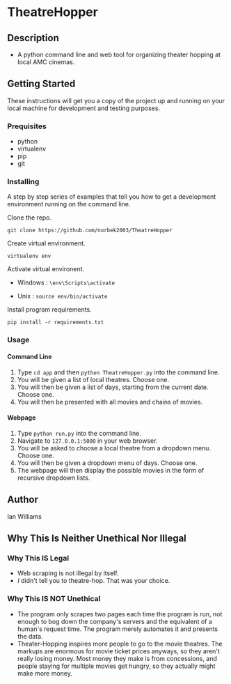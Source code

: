 # TheatreHopper

## Description

* A python command line and web tool for organizing theater hopping at local AMC cinemas.

## Getting Started

These instructions will get you a copy of the project up and running on your local machine for development and testing purposes.

### Prequisites

* python
* virtualenv
* pip
* git

### Installing

A step by step series of examples that tell you how to get a development environment running on the command line.

Clone the repo.

```
git clone https://github.com/norbek2003/TheatreHopper
```

Create virtual environment.

```
virtualenv env
```

Activate virtual environent.

* Windows : `\env\Scripts\activate`

* Unix : `source env/bin/activate`

Install program requirements.
```
pip install -r requirements.txt
```

### Usage

#### Command Line

1) Type `cd app` and then `python TheatreHopper.py` into the command line.
1) You will be given a list of local theatres. Choose one.
2) You will then be given a list of days, starting from the current date. Choose one.
3) You will then be presented with all movies and chains of movies.

#### Webpage

1) Type `python run.py` into the command line.
2) Navigate to `127.0.0.1:5000` in your web browser.
2) You will be asked to choose a local theatre from a dropdown menu. Choose one.
3) You will then be given a dropdown menu of days. Choose one.
4) The webpage will then display the possible movies in the form of recursive dropdown lists.

## Author
Ian Williams

## Why This Is Neither Unethical Nor Illegal

### Why This IS Legal
* Web scraping is not illegal by itself.
* *I* didn't tell you to theatre-hop. That was your choice.

### Why This IS NOT Unethical
* The program only scrapes two pages each time the program is run, not enough to bog down the company's servers and the equivalent of a human's request time. The program merely automates it and presents the data.
* Theater-Hopping inspires more people to go to the movie theatres. The markups are enormous for movie ticket prices anyways, so they aren't really losing money. Most money they make is from concessions, and people staying for multiple movies get hungry, so they actually might make more money.


